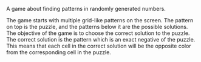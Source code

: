 A game about finding patterns in randomly generated numbers.

The game starts with multiple grid-like patterns on the screen. The pattern on
top is the puzzle, and the patterns below it are the possible solutions. The
objective of the game is to choose the correct solution to the puzzle. The
correct solution is the pattern which is an exact negative of the puzzle. This
means that each cell in the correct solution will be the opposite color from
the corresponding cell in the puzzle.
